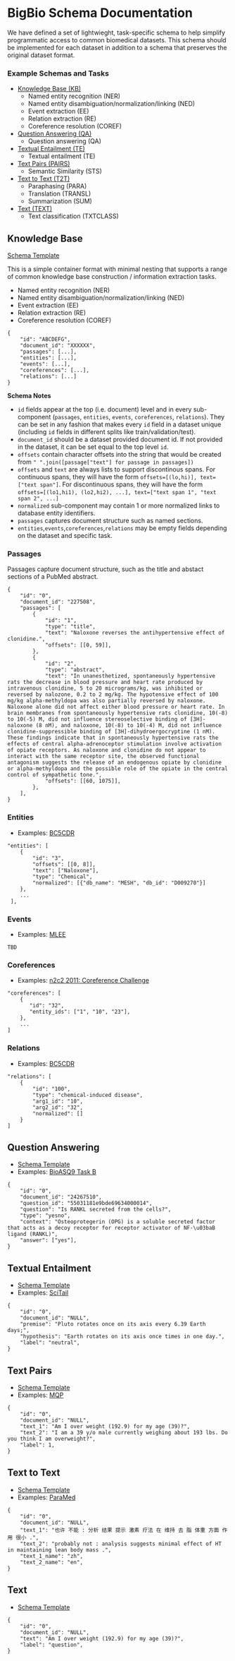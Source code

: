 # BigBio Schema Documentation
We have defined a set of lightwieght, task-specific schema to help simplify programmatic access to common biomedical datasets. This schema should be implemented for each dataset in addition to a schema that preserves the original dataset format.

### Example Schemas and Tasks

- [Knowledge Base (KB)](#knowledge-base)
  - Named entity recognition (NER)
  - Named entity disambiguation/normalization/linking (NED)
  - Event extraction (EE)
  - Relation extraction (RE)
  - Coreference resolution (COREF)
- [Question Answering (QA)](#question-answering)
  - Question answering (QA)
- [Textual Entailment (TE)](#textual-entailment)
  - Textual entailment (TE)
- [Text Pairs (PAIRS)](#text-pairs)
  - Semantic Similarity (STS)
- [Text to Text (T2T)](#text-to-text)
  - Paraphasing (PARA)
  - Translation (TRANSL)
  - Summarization (SUM)
- [Text (TEXT)](#text)
  - Text classification (TXTCLASS)


## Knowledge Base

[Schema Template](schemas/kb.py)

This is a simple container format with minimal nesting that supports a range of common knowledge base construction / information extraction tasks.

- Named entity recognition (NER)
- Named entity disambiguation/normalization/linking (NED)
- Event extraction (EE)
- Relation extraction (RE)
- Coreference resolution (COREF)

```
{
    "id": "ABCDEFG",
    "document_id": "XXXXXX",
    "passages": [...],
    "entities": [...],
    "events": [...],
    "coreferences": [...],
    "relations": [...]
}
```



**Schema Notes**

- `id` fields appear at the top (i.e. document) level and in every sub-component (`passages`, `entities`, `events`, `coreferences`, `relations`). They can be set in any fashion that makes every `id` field in a dataset unique (including `id` fields in different splits like train/validation/test).
- `document_id` should be a dataset provided document id. If not provided in the dataset, it can be set equal to the top level `id`.
- `offsets` contain character offsets into the string that would be created from `" ".join([passage["text"] for passage in passages])`
- `offsets` and `text` are always lists to support discontinous spans. For continuous spans, they will have the form `offsets=[(lo,hi)], text=["text span"]`. For discontinuous spans, they will have the form `offsets=[(lo1,hi1), (lo2,hi2), ...], text=["text span 1", "text span 2", ...]`
- `normalized` sub-component may contain 1 or more normalized links to database entity identifiers.
- `passages` captures document structure such as named sections.
- `entities`,`events`,`coreferences`,`relations` may be empty fields depending on the dataset and specific task.



### Passages

Passages capture document structure, such as the title and abstact sections of a PubMed abstract.

```
{
    "id": "0",
    "document_id": "227508",
    "passages": [
        {
            "id": "1",
            "type": "title",
            "text": "Naloxone reverses the antihypertensive effect of clonidine.",
            "offsets": [[0, 59]],
        },
        {
            "id": "2",
            "type": "abstract",
            "text": "In unanesthetized, spontaneously hypertensive rats the decrease in blood pressure and heart rate produced by intravenous clonidine, 5 to 20 micrograms/kg, was inhibited or reversed by nalozone, 0.2 to 2 mg/kg. The hypotensive effect of 100 mg/kg alpha-methyldopa was also partially reversed by naloxone. Naloxone alone did not affect either blood pressure or heart rate. In brain membranes from spontaneously hypertensive rats clonidine, 10(-8) to 10(-5) M, did not influence stereoselective binding of [3H]-naloxone (8 nM), and naloxone, 10(-8) to 10(-4) M, did not influence clonidine-suppressible binding of [3H]-dihydroergocryptine (1 nM). These findings indicate that in spontaneously hypertensive rats the effects of central alpha-adrenoceptor stimulation involve activation of opiate receptors. As naloxone and clonidine do not appear to interact with the same receptor site, the observed functional antagonism suggests the release of an endogenous opiate by clonidine or alpha-methyldopa and the possible role of the opiate in the central control of sympathetic tone.",
            "offsets": [[60, 1075]],
        },
    ],
}
```

### Entities

- Examples: [BC5CDR](examples/bc5cdr.py)

```
"entities": [
    {
        "id": "3",
        "offsets": [[0, 8]],
        "text": ["Naloxone"],
        "type": "Chemical",
        "normalized": [{"db_name": "MESH", "db_id": "D009270"}]
    },
    ...
 ],
```

### Events
- Examples: [MLEE]()

```
TBD
```

### Coreferences

- Examples: [n2c2 2011: Coreference Challenge](examples/n2c2_2011.py)

```
"coreferences": [
	{
	   "id": "32",
	   "entity_ids": ["1", "10", "23"],
	},
	...
]
```

### Relations
- Examples: [BC5CDR](examples/bc5cdr.py)

```
"relations": [
    {
        "id": "100",
        "type": "chemical-induced disease",
        "arg1_id": "10",
        "arg2_id": "32",
        "normalized": []
    }
]
```

## Question Answering
- [Schema Template](schemas/qa.py)
- Examples: [BioASQ9 Task B](examples/bioasq9b.py)

```
{
	"id": "0",
	"document_id": "24267510",
	"question_id": "55031181e9bde69634000014",
	"question": "Is RANKL secreted from the cells?",
	"type": "yesno",
	"context": "Osteoprotegerin (OPG) is a soluble secreted factor that acts as a decoy receptor for receptor activator of NF-\u03baB ligand (RANKL)",
	"answer": ["yes"],
}
```

## Textual Entailment

- [Schema Template](schemas/entailment.py)
- Examples: [SciTail](examples/scitail.py)

```
{
	"id": "0",
	"document_id": "NULL",
	"premise": "Pluto rotates once on its axis every 6.39 Earth days;",
	"hypothesis": "Earth rotates on its axis once times in one day.",
	"label": "neutral",
}
```

## Text Pairs

- [Schema Template](schema/pairs.py)
- Examples: [MQP](examples/mqp.py)

```
{
	"id": "0",
	"document_id": "NULL",
	"text_1": "Am I over weight (192.9) for my age (39)?",
	"text_2": "I am a 39 y/o male currently weighing about 193 lbs. Do you think I am overweight?",
	"label": 1,
}
```


## Text to Text

- [Schema Template](schema/text_to_text.py)
- Examples: [ParaMed](examples/paramed.py)

```
{
	"id": "0",
	"document_id": "NULL",
	"text_1": "也许 不能 : 分析 结果 提示 激素 疗法 在 维持 去 脂 体重 方面 作用 很小 .",
	"text_2": "probably not : analysis suggests minimal effect of HT in maintaining lean body mass .",
	"text_1_name": "zh",
	"text_2_name": "en",
}
```


## Text
- [Schema Template](schema/text.py)

```
{
	"id": "0",
	"document_id": "NULL",
	"text": "Am I over weight (192.9) for my age (39)?",
	"label": "question",
}
```
